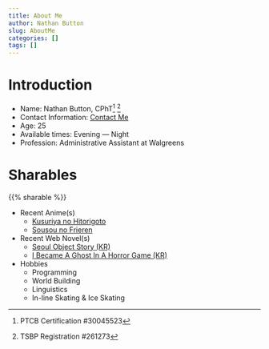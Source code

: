 ```yaml
---
title: About Me
author: Nathan Button
slug: AboutMe
categories: []
tags: []
---
```


# Introduction

- Name: Nathan Button, CPhT[^1] [^2]
  [^1]: PTCB Certification #30045523
  [^2]: TSBP Registration #261273
- Contact Information: [Contact Me](https://www.nate601.me/contact)
- Age: 25
- Available times: Evening — Night
- Profession: Administrative Assistant at Walgreens

# Sharables

{{% sharable %}}

- Recent Anime(s)
  - [Kusuriya no Hitorigoto](https://kitsu.app/anime/kusuriya-no-hitorigoto)
  - [Sousou no Frieren](https://kitsu.app/anime/sousou-no-frieren)
- Recent Web Novel(s)
  - [Seoul Object Story (KR)](https://www.novelupdates.com/series/seoul-object-story)
  - [I Became A Ghost In A Horror Game (KR)](https://www.novelupdates.com/series/i-became-a-ghost-in-a-horror-game/)
- Hobbies
  - Programming
  - World Building
  - Linguistics
  - In-line Skating & Ice Skating
